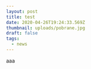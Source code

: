```yaml
---
layout: post
title: test
date: 2020-04-26T19:24:33.569Z
thumbnail: uploads/pobrane.jpg
draft: false
tags:
  - news
---
```

aaa